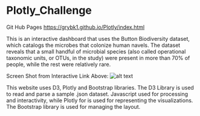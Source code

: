 # Plotly_Challenge
Git Hub Pages
https://grybk1.github.io/Plotly/index.html


This is an interactive dashboard that uses the Button Biodiversity dataset, which catalogs the microbes that colonize human navels.  The dataset reveals that a small handful of microbial species (also called operational taxonomic units, or OTUs, in the study) were present in more than 70% of people, while the rest were relatively rare.

Screen Shot from Interactive Link Above:
![alt text](https://github.com/grybk1/Plotly_Challenge/blob/master/Grad_This/Capture.PNG?raw=true)


This website uses D3, Plotly and Bootstrap libraries.
The D3 Library is used to read and parse a sample .json dataset. 
Javascript used for processing and interactivity, while Plotly for is used for representing the visualizations. The Bootstrap library is used for managing the layout. 



